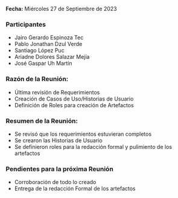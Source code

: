 **Fecha:** Miércoles 27 de Septiembre de 2023

### Participantes
- Jairo Gerardo Espinoza Tec
- Pablo Jonathan Dzul Verde 
- Santiago López Puc
- Ariadne Dolores Salazar Mejía
- José Gaspar Uh Martín
### Razón de la Reunión:
- Última revisión de Requerimientos
- Creación de Casos de Uso/Historias de Usuario
- Definición de Roles para creación de Artefactos

### Resumen de la Reunión:
- Se revisó que los requerimientos estuvieran completos
- Se crearon las Historias de Usuario
- Se definieron roles para la redacción formal y pulimiento de los artefactos

### Pendientes para la próxima Reunión
- Corroboración de todo lo creado
- Entrega de la redacción Formal de los artefactos
